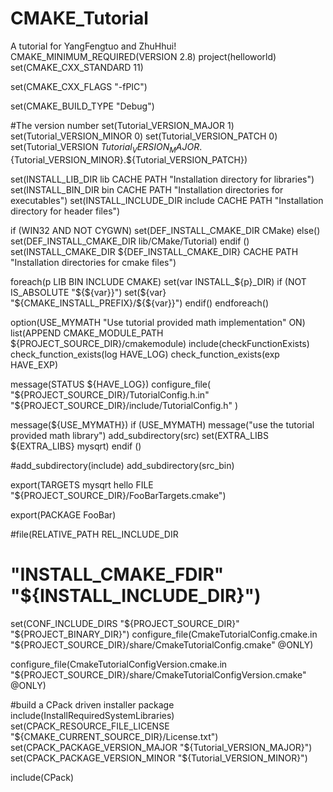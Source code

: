 # CMAKE_Tutorial
A tutorial for YangFengtuo and ZhuHhui!
CMAKE_MINIMUM_REQUIRED(VERSION 2.8)
project(helloworld)
set(CMAKE_CXX_STANDARD 11)

set(CMAKE_CXX_FLAGS "-fPIC")

set(CMAKE_BUILD_TYPE "Debug")

#The version number
set(Tutorial_VERSION_MAJOR 1)
set(Tutorial_VERSION_MINOR 0)
set(Tutorial_VERSION_PATCH 0)
set(Tutorial_VERSION
        ${Tutorial_VERSION_MAJOR}.${Tutorial_VERSION_MINOR}.${Tutorial_VERSION_PATCH})

set(INSTALL_LIB_DIR lib CACHE PATH "Installation directory for libraries")
set(INSTALL_BIN_DIR bin CACHE PATH "Installation directories for executables")
set(INSTALL_INCLUDE_DIR include CACHE PATH "Installation directory for header files")

if (WIN32 AND NOT CYGWN)
        set(DEF_INSTALL_CMAKE_DIR CMake)
else()
        set(DEF_INSTALL_CMAKE_DIR lib/CMake/Tutorial)
endif ()
set(INSTALL_CMAKE_DIR ${DEF_INSTALL_CMAKE_DIR} CACHE PATH "Installation directories for cmake files")

foreach(p LIB BIN INCLUDE CMAKE)
        set(var INSTALL_${p}_DIR)
        if (NOT IS_ABSOLUTE "${${var}}")
                set(${var} "${CMAKE_INSTALL_PREFIX}/${${var}}")
        endif()
endforeach()



option(USE_MYMATH "Use tutorial provided math implementation" ON)
list(APPEND CMAKE_MODULE_PATH ${PROJECT_SOURCE_DIR}/cmakemodule)
include(checkFunctionExists)
check_function_exists(log HAVE_LOG)
check_function_exists(exp HAVE_EXP)

message(STATUS ${HAVE_LOG})
configure_file(
        "${PROJECT_SOURCE_DIR}/TutorialConfig.h.in"
        "${PROJECT_SOURCE_DIR}/include/TutorialConfig.h"
        )

message(${USE_MYMATH})
if (USE_MYMATH)
        message("use the tutorial provided math library")
        add_subdirectory(src)
        set(EXTRA_LIBS ${EXTRA_LIBS} mysqrt)
endif ()

#add_subdirectory(include)
add_subdirectory(src_bin)

export(TARGETS mysqrt hello FILE "${PROJECT_SOURCE_DIR}/FooBarTargets.cmake")

export(PACKAGE FooBar)

#file(RELATIVE_PATH REL_INCLUDE_DIR
#        "INSTALL_CMAKE_FDIR" "${INSTALL_INCLUDE_DIR}")

set(CONF_INCLUDE_DIRS "${PROJECT_SOURCE_DIR}" "${PROJECT_BINARY_DIR}")
configure_file(CmakeTutorialConfig.cmake.in
        "${PROJECT_SOURCE_DIR}/share/CmakeTutorialConfig.cmake" @ONLY)

configure_file(CmakeTutorialConfigVersion.cmake.in
        "${PROJECT_SOURCE_DIR}/share/CmakeTutorialConfigVersion.cmake" @ONLY)

#build a CPack driven installer package
include(InstallRequiredSystemLibraries)
set(CPACK_RESOURCE_FILE_LICENSE
        "${CMAKE_CURRENT_SOURCE_DIR}/License.txt")
set(CPACK_PACKAGE_VERSION_MAJOR "${Tutorial_VERSION_MAJOR}")
set(CPACK_PACKAGE_VERSION_MINOR "${Tutorial_VERSION_MINOR}")

include(CPack)